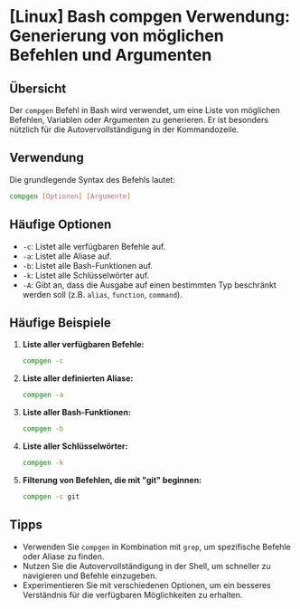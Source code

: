 # [Linux] Bash compgen Verwendung: Generierung von möglichen Befehlen und Argumenten

## Übersicht
Der `compgen` Befehl in Bash wird verwendet, um eine Liste von möglichen Befehlen, Variablen oder Argumenten zu generieren. Er ist besonders nützlich für die Autovervollständigung in der Kommandozeile.

## Verwendung
Die grundlegende Syntax des Befehls lautet:

```bash
compgen [Optionen] [Argumente]
```

## Häufige Optionen
- `-c`: Listet alle verfügbaren Befehle auf.
- `-a`: Listet alle Aliase auf.
- `-b`: Listet alle Bash-Funktionen auf.
- `-k`: Listet alle Schlüsselwörter auf.
- `-A`: Gibt an, dass die Ausgabe auf einen bestimmten Typ beschränkt werden soll (z.B. `alias`, `function`, `command`).

## Häufige Beispiele

1. **Liste aller verfügbaren Befehle:**
   ```bash
   compgen -c
   ```

2. **Liste aller definierten Aliase:**
   ```bash
   compgen -a
   ```

3. **Liste aller Bash-Funktionen:**
   ```bash
   compgen -b
   ```

4. **Liste aller Schlüsselwörter:**
   ```bash
   compgen -k
   ```

5. **Filterung von Befehlen, die mit "git" beginnen:**
   ```bash
   compgen -c git
   ```

## Tipps
- Verwenden Sie `compgen` in Kombination mit `grep`, um spezifische Befehle oder Aliase zu finden.
- Nutzen Sie die Autovervollständigung in der Shell, um schneller zu navigieren und Befehle einzugeben.
- Experimentieren Sie mit verschiedenen Optionen, um ein besseres Verständnis für die verfügbaren Möglichkeiten zu erhalten.